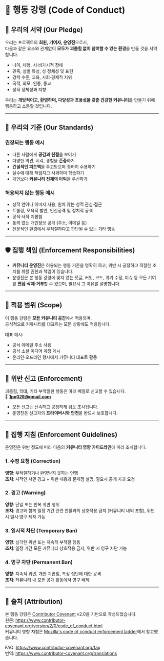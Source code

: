 # 📝 행동 강령 (Code of Conduct)

## 📌 우리의 서약 (Our Pledge)
우리는 프로젝트의 **회원, 기여자, 운영진**으로서,  
다음과 같은 요소와 관계없이 **모두가 괴롭힘 없이 참여할 수 있는 환경**을 만들 것을 서약합니다.

- 나이, 체형, 시·비가시적 장애
- 민족, 성별 특성, 성 정체성 및 표현
- 경력 수준, 교육, 사회·경제적 지위
- 국적, 외모, 인종, 종교
- 성적 정체성과 지향

우리는 **개방적이고, 환영하며, 다양성과 포용성을 갖춘 건강한 커뮤니티**를 만들기 위해 행동하고 소통할 것입니다.

---

## 🌟 우리의 기준 (Our Standards)

### 권장되는 행동 예시
- 다른 사람에게 **공감과 친절**을 보이기
- 다양한 의견, 시각, 경험을 **존중**하기
- **건설적인 피드백**을 주고받으며 겸허히 수용하기
- 실수에 대해 책임지고 사과하며 학습하기
- 개인보다 **커뮤니티 전체의 이익**을 우선하기

### 허용되지 않는 행동 예시
- 성적 언어나 이미지 사용, 원치 않는 성적 관심·접근
- 트롤링, 모욕적 발언, 인신공격 및 정치적 공격
- 공적·사적 괴롭힘
- 동의 없는 개인정보 공개 (주소, 이메일 등)
- 전문적인 환경에서 부적절하다고 판단될 수 있는 기타 행동

---

## 🛡 집행 책임 (Enforcement Responsibilities)
- **커뮤니티 운영진**은 허용되는 행동 기준을 명확히 하고, 위반 시 공정하고 적절한 조치를 취할 권한과 책임이 있습니다.
- 운영진은 본 행동 강령에 맞지 않는 댓글, 커밋, 코드, 위키 수정, 이슈 등 모든 기여를 **편집·삭제·거부**할 수 있으며, 필요시 그 이유를 설명합니다.

---

## 📍 적용 범위 (Scope)
이 행동 강령은 **모든 커뮤니티 공간**에서 적용되며,  
공식적으로 커뮤니티를 대표하는 모든 상황에도 적용됩니다.

대표 예시:
- 공식 이메일 주소 사용
- 공식 소셜 미디어 계정 게시
- 온라인·오프라인 행사에서 커뮤니티 대표로 활동

---

## 📢 위반 신고 (Enforcement)
괴롭힘, 학대, 기타 부적절한 행동은 아래 메일로 신고할 수 있습니다.  
📧 **1pq029@gmail.com**

- 모든 신고는 신속하고 공정하게 검토·조사됩니다.
- 운영진은 신고자의 **프라이버시와 안전**을 반드시 보호합니다.

---

## 📑 집행 지침 (Enforcement Guidelines)

운영진은 위반 정도에 따라 다음의 **커뮤니티 영향 가이드라인**에 따라 조치합니다.

### 1. 수정 요청 (Correction)
**영향**: 부적절하거나 환영받지 못하는 언행  
**조치**: 사적인 서면 경고 + 위반 내용과 문제점 설명, 필요시 공개 사과 요청

### 2. 경고 (Warning)
**영향**: 단일 또는 반복 위반 행위  
**조치**: 경고와 함께 일정 기간 관련 인물과의 상호작용 금지 (커뮤니티 내외 포함), 위반 시 일시·영구 제재 가능

### 3. 일시적 차단 (Temporary Ban)
**영향**: 심각한 위반 또는 지속적 부적절 행동  
**조치**: 일정 기간 모든 커뮤니티 상호작용 금지, 위반 시 영구 차단 가능

### 4. 영구 차단 (Permanent Ban)
**영향**: 지속적 위반, 개인 괴롭힘, 특정 집단에 대한 공격  
**조치**: 커뮤니티 내 모든 공개 활동에서 영구 배제

---

## 📎 출처 (Attribution)
본 행동 강령은 [Contributor Covenant][homepage] v2.0을 기반으로 작성되었습니다.  
원문: https://www.contributor-covenant.org/version/2/0/code_of_conduct.html  
커뮤니티 영향 지침은 [Mozilla's code of conduct enforcement ladder](https://github.com/mozilla/diversity)에서 참고했습니다.

[homepage]: https://www.contributor-covenant.org

FAQ: https://www.contributor-covenant.org/faq  
번역: https://www.contributor-covenant.org/translations
